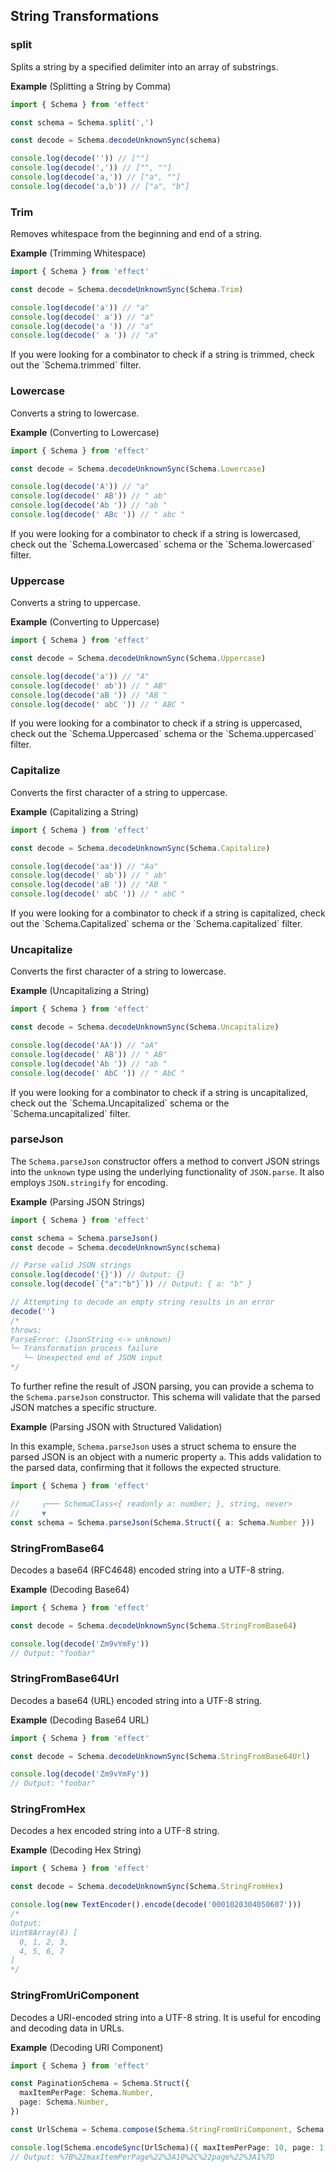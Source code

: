 ## String Transformations

### split

Splits a string by a specified delimiter into an array of substrings.

**Example** (Splitting a String by Comma)

```ts twoslash
import { Schema } from 'effect'

const schema = Schema.split(',')

const decode = Schema.decodeUnknownSync(schema)

console.log(decode('')) // [""]
console.log(decode(',')) // ["", ""]
console.log(decode('a,')) // ["a", ""]
console.log(decode('a,b')) // ["a", "b"]
```

### Trim

Removes whitespace from the beginning and end of a string.

**Example** (Trimming Whitespace)

```ts twoslash
import { Schema } from 'effect'

const decode = Schema.decodeUnknownSync(Schema.Trim)

console.log(decode('a')) // "a"
console.log(decode(' a')) // "a"
console.log(decode('a ')) // "a"
console.log(decode(' a ')) // "a"
```

<Aside type="tip" title="Trimmed Check">
  If you were looking for a combinator to check if a string is trimmed,
  check out the `Schema.trimmed` filter.
</Aside>

### Lowercase

Converts a string to lowercase.

**Example** (Converting to Lowercase)

```ts twoslash
import { Schema } from 'effect'

const decode = Schema.decodeUnknownSync(Schema.Lowercase)

console.log(decode('A')) // "a"
console.log(decode(' AB')) // " ab"
console.log(decode('Ab ')) // "ab "
console.log(decode(' ABc ')) // " abc "
```

<Aside type="tip" title="Lowercase And Lowercased">
  If you were looking for a combinator to check if a string is lowercased,
  check out the `Schema.Lowercased` schema or the `Schema.lowercased`
  filter.
</Aside>

### Uppercase

Converts a string to uppercase.

**Example** (Converting to Uppercase)

```ts twoslash
import { Schema } from 'effect'

const decode = Schema.decodeUnknownSync(Schema.Uppercase)

console.log(decode('a')) // "A"
console.log(decode(' ab')) // " AB"
console.log(decode('aB ')) // "AB "
console.log(decode(' abC ')) // " ABC "
```

<Aside type="tip" title="Uppercase And Uppercased">
  If you were looking for a combinator to check if a string is uppercased,
  check out the `Schema.Uppercased` schema or the `Schema.uppercased`
  filter.
</Aside>

### Capitalize

Converts the first character of a string to uppercase.

**Example** (Capitalizing a String)

```ts twoslash
import { Schema } from 'effect'

const decode = Schema.decodeUnknownSync(Schema.Capitalize)

console.log(decode('aa')) // "Aa"
console.log(decode(' ab')) // " ab"
console.log(decode('aB ')) // "AB "
console.log(decode(' abC ')) // " abC "
```

<Aside type="tip" title="Capitalize And Capitalized">
  If you were looking for a combinator to check if a string is
  capitalized, check out the `Schema.Capitalized` schema or the
  `Schema.capitalized` filter.
</Aside>

### Uncapitalize

Converts the first character of a string to lowercase.

**Example** (Uncapitalizing a String)

```ts twoslash
import { Schema } from 'effect'

const decode = Schema.decodeUnknownSync(Schema.Uncapitalize)

console.log(decode('AA')) // "aA"
console.log(decode(' AB')) // " AB"
console.log(decode('Ab ')) // "ab "
console.log(decode(' AbC ')) // " AbC "
```

<Aside type="tip" title="Uncapitalize And Uncapitalized">
  If you were looking for a combinator to check if a string is
  uncapitalized, check out the `Schema.Uncapitalized` schema or the
  `Schema.uncapitalized` filter.
</Aside>

### parseJson

The `Schema.parseJson` constructor offers a method to convert JSON strings into the `unknown` type using the underlying functionality of `JSON.parse`.
It also employs `JSON.stringify` for encoding.

**Example** (Parsing JSON Strings)

```ts twoslash
import { Schema } from 'effect'

const schema = Schema.parseJson()
const decode = Schema.decodeUnknownSync(schema)

// Parse valid JSON strings
console.log(decode('{}')) // Output: {}
console.log(decode(`{"a":"b"}`)) // Output: { a: "b" }

// Attempting to decode an empty string results in an error
decode('')
/*
throws:
ParseError: (JsonString <-> unknown)
└─ Transformation process failure
   └─ Unexpected end of JSON input
*/
```

To further refine the result of JSON parsing, you can provide a schema to the `Schema.parseJson` constructor. This schema will validate that the parsed JSON matches a specific structure.

**Example** (Parsing JSON with Structured Validation)

In this example, `Schema.parseJson` uses a struct schema to ensure the parsed JSON is an object with a numeric property `a`. This adds validation to the parsed data, confirming that it follows the expected structure.

```ts twoslash
import { Schema } from 'effect'

//     ┌─── SchemaClass<{ readonly a: number; }, string, never>
//     ▼
const schema = Schema.parseJson(Schema.Struct({ a: Schema.Number }))
```

### StringFromBase64

Decodes a base64 (RFC4648) encoded string into a UTF-8 string.

**Example** (Decoding Base64)

```ts twoslash
import { Schema } from 'effect'

const decode = Schema.decodeUnknownSync(Schema.StringFromBase64)

console.log(decode('Zm9vYmFy'))
// Output: "foobar"
```

### StringFromBase64Url

Decodes a base64 (URL) encoded string into a UTF-8 string.

**Example** (Decoding Base64 URL)

```ts twoslash
import { Schema } from 'effect'

const decode = Schema.decodeUnknownSync(Schema.StringFromBase64Url)

console.log(decode('Zm9vYmFy'))
// Output: "foobar"
```

### StringFromHex

Decodes a hex encoded string into a UTF-8 string.

**Example** (Decoding Hex String)

```ts twoslash
import { Schema } from 'effect'

const decode = Schema.decodeUnknownSync(Schema.StringFromHex)

console.log(new TextEncoder().encode(decode('0001020304050607')))
/*
Output:
Uint8Array(8) [
  0, 1, 2, 3,
  4, 5, 6, 7
]
*/
```

### StringFromUriComponent

Decodes a URI-encoded string into a UTF-8 string. It is useful for encoding and decoding data in URLs.

**Example** (Decoding URI Component)

```ts twoslash
import { Schema } from 'effect'

const PaginationSchema = Schema.Struct({
  maxItemPerPage: Schema.Number,
  page: Schema.Number,
})

const UrlSchema = Schema.compose(Schema.StringFromUriComponent, Schema.parseJson(PaginationSchema))

console.log(Schema.encodeSync(UrlSchema)({ maxItemPerPage: 10, page: 1 }))
// Output: %7B%22maxItemPerPage%22%3A10%2C%22page%22%3A1%7D
```
